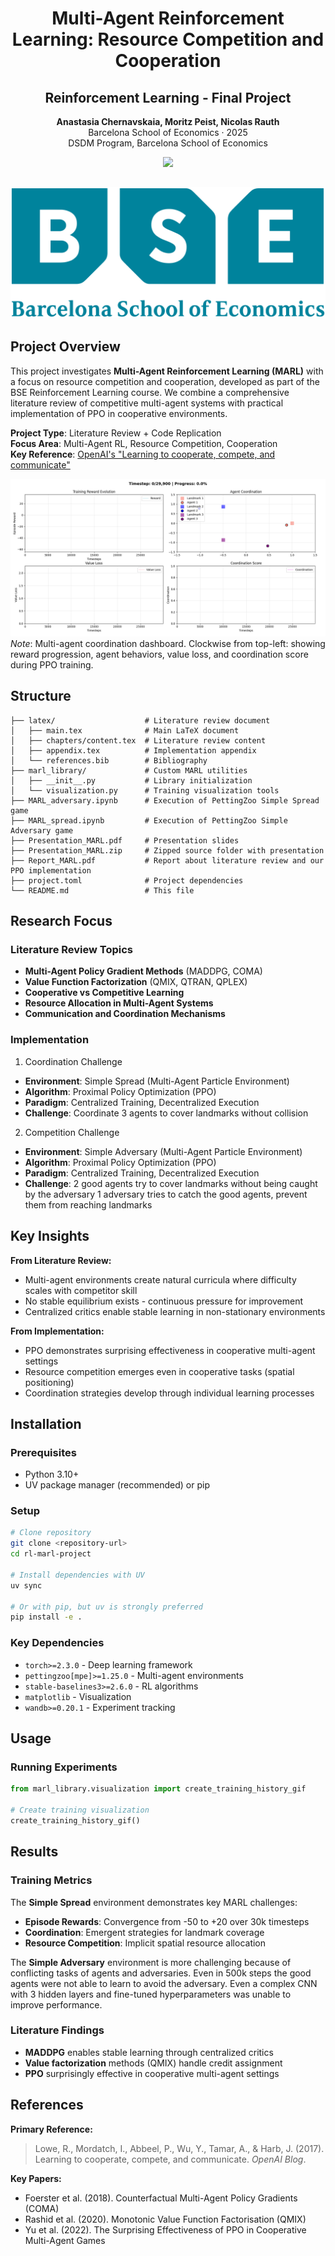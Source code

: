 <h1 align="center">Multi-Agent Reinforcement Learning: Resource Competition and Cooperation</h1>
<h2 align="center">Reinforcement Learning - Final Project</h2>
<p align="center">
  <b>Anastasia Chernavskaia, Moritz Peist, Nicolas Rauth</b><br>
  Barcelona School of Economics · 2025<br>
  DSDM Program, Barcelona School of Economics
</p>

<p align="center">
  <img src="https://img.shields.io/badge/python-3.10+-blue.svg">
</p>

![BSE Logo](/latex/imgs/BSE%20Barcelona%20Graduate%20School%20of%20Economics.svg)
---

## Project Overview

This project investigates **Multi-Agent Reinforcement Learning (MARL)** with a focus on resource competition and cooperation, developed as part of the BSE Reinforcement Learning course. We combine a comprehensive literature review of competitive multi-agent systems with practical implementation of PPO in cooperative environments.

**Project Type**: Literature Review + Code Replication  
**Focus Area**: Multi-Agent RL, Resource Competition, Cooperation  
**Key Reference**: [OpenAI's "Learning to cooperate, compete, and communicate"](https://openai.com/index/learning-to-cooperate-compete-and-communicate/)

![Training dashboard](/training_dashboard_with_coord_ma.gif)
*Note*: Multi-agent coordination dashboard. Clockwise from top-left: showing reward progression, agent behaviors, value loss, and coordination score during PPO training.

## Structure

```
├── latex/                    # Literature review document
│   ├── main.tex              # Main LaTeX document
│   ├── chapters/content.tex  # Literature review content
│   ├── appendix.tex          # Implementation appendix
│   └── references.bib        # Bibliography
├── marl_library/             # Custom MARL utilities
│   ├── __init__.py           # Library initialization
│   └── visualization.py      # Training visualization tools
├── MARL_adversary.ipynb      # Execution of PettingZoo Simple Spread game
├── MARL_spread.ipynb         # Execution of PettingZoo Simple Adversary game
├── Presentation_MARL.pdf     # Presentation slides
├── Presentation_MARL.zip     # Zipped source folder with presentation
├── Report_MARL.pdf           # Report about literature review and our PPO implementation
├── project.toml              # Project dependencies
└── README.md                 # This file
```

## Research Focus

### Literature Review Topics

- **Multi-Agent Policy Gradient Methods** (MADDPG, COMA)
- **Value Function Factorization** (QMIX, QTRAN, QPLEX)
- **Cooperative vs Competitive Learning**
- **Resource Allocation in Multi-Agent Systems**
- **Communication and Coordination Mechanisms**

### Implementation

1) Coordination Challenge
- **Environment**: Simple Spread (Multi-Agent Particle Environment)
- **Algorithm**: Proximal Policy Optimization (PPO)
- **Paradigm**: Centralized Training, Decentralized Execution
- **Challenge**: Coordinate 3 agents to cover landmarks without collision

2) Competition Challenge
- **Environment**: Simple Adversary (Multi-Agent Particle Environment)
- **Algorithm**: Proximal Policy Optimization (PPO)
- **Paradigm**: Centralized Training, Decentralized Execution
- **Challenge**: 2 good agents try to cover landmarks without being caught by the adversary
                 1 adversary tries to catch the good agents, prevent them from reaching landmarks

## Key Insights

**From Literature Review:**

- Multi-agent environments create natural curricula where difficulty scales with competitor skill
- No stable equilibrium exists - continuous pressure for improvement
- Centralized critics enable stable learning in non-stationary environments

**From Implementation:**

- PPO demonstrates surprising effectiveness in cooperative multi-agent settings
- Resource competition emerges even in cooperative tasks (spatial positioning)
- Coordination strategies develop through individual learning processes

## Installation

### Prerequisites

- Python 3.10+
- UV package manager (recommended) or pip

### Setup

```bash
# Clone repository
git clone <repository-url>
cd rl-marl-project

# Install dependencies with UV
uv sync

# Or with pip, but uv is strongly preferred
pip install -e .
```

### Key Dependencies

- `torch>=2.3.0` - Deep learning framework
- `pettingzoo[mpe]>=1.25.0` - Multi-agent environments
- `stable-baselines3>=2.6.0` - RL algorithms
- `matplotlib` - Visualization
- `wandb>=0.20.1` - Experiment tracking

## Usage

### Running Experiments

```python
from marl_library.visualization import create_training_history_gif

# Create training visualization
create_training_history_gif()
```

## Results

### Training Metrics

The **Simple Spread** environment demonstrates key MARL challenges:

- **Episode Rewards**: Convergence from -50 to +20 over 30k timesteps
- **Coordination**: Emergent strategies for landmark coverage
- **Resource Competition**: Implicit spatial resource allocation

The **Simple Adversary** environment is more challenging because of conflicting tasks of agents and adversaries. Even in 500k steps the good agents were not able to learn to avoid the adversary. Even a complex CNN with 3 hidden layers and fine-tuned hyperparameters was unable to improve performance.

### Literature Findings

- **MADDPG** enables stable learning through centralized critics
- **Value factorization** methods (QMIX) handle credit assignment
- **PPO** surprisingly effective in cooperative multi-agent settings

## References

**Primary Reference:**
> Lowe, R., Mordatch, I., Abbeel, P., Wu, Y., Tamar, A., & Harb, J. (2017). Learning to cooperate, compete, and communicate. *OpenAI Blog*.

**Key Papers:**

- Foerster et al. (2018). Counterfactual Multi-Agent Policy Gradients (COMA)
- Rashid et al. (2020). Monotonic Value Function Factorisation (QMIX)
- Yu et al. (2022). The Surprising Effectiveness of PPO in Cooperative Multi-Agent Games
